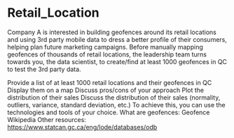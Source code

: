 # Retail_Location

Company A is interested in building geofences around its retail locations and using 3rd party mobile data to dress a better profile of their consumers, helping plan future marketing campaigns. Before manually mapping geofences of thousands of retail locations, the leadership team turns towards you, the data scientist, to create/find at least 1000 geofences in QC to test the 3rd party data.

Provide a list of at least 1000 retail locations and their geofences in QC
Display them on a map
Discuss pros/cons of your approach
Plot the distribution of their sales
Discuss the distribution of their sales (normality, outliers, variance, standard deviation, etc.)
To achieve this, you can use the technologies and tools of your choice.
What are geofences: Geofence Wikipedia
Other resources: https://www.statcan.gc.ca/eng/lode/databases/odb
